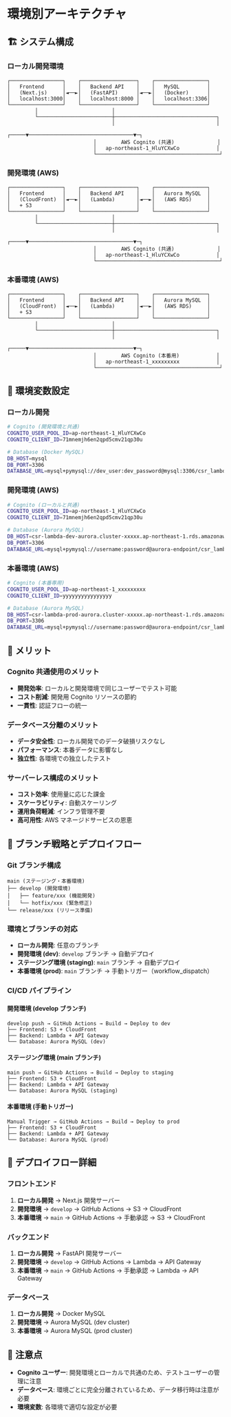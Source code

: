 # 環境別アーキテクチャ

## 🏗️ システム構成

### ローカル開発環境

```
┌─────────────────┐    ┌──────────────────┐    ┌─────────────────┐
│   Frontend      │    │   Backend API    │    │   MySQL         │
│   (Next.js)     │◄──►│   (FastAPI)      │◄──►│   (Docker)      │
│   localhost:3000│    │   localhost:8000 │    │   localhost:3306│
└─────────────────┘    └──────────────────┘    └─────────────────┘
         │                        │
         └────────────────────────┼─────────────────────────────────┐
                                  │                                 │
                            ┌─────▼──────────────────────────────────▼─┐
                            │        AWS Cognito (共通)              │
                            │   ap-northeast-1_HluYCXwCo            │
                            └────────────────────────────────────────┘
```

### 開発環境 (AWS)

```
┌─────────────────┐    ┌──────────────────┐    ┌─────────────────┐
│   Frontend      │    │   Backend API    │    │   Aurora MySQL  │
│   (CloudFront)  │◄──►│   (Lambda)       │◄──►│   (AWS RDS)     │
│   + S3          │    │                  │    │                 │
└─────────────────┘    └──────────────────┘    └─────────────────┘
         │                        │
         └────────────────────────┼─────────────────────────────────┐
                                  │                                 │
                            ┌─────▼──────────────────────────────────▼─┐
                            │        AWS Cognito (共通)              │
                            │   ap-northeast-1_HluYCXwCo            │
                            └────────────────────────────────────────┘
```

### 本番環境 (AWS)

```
┌─────────────────┐    ┌──────────────────┐    ┌─────────────────┐
│   Frontend      │    │   Backend API    │    │   Aurora MySQL  │
│   (CloudFront)  │◄──►│   (Lambda)       │◄──►│   (AWS RDS)     │
│   + S3          │    │                  │    │                 │
└─────────────────┘    └──────────────────┘    └─────────────────┘
         │                        │
         └────────────────────────┼─────────────────────────────────┐
                                  │                                 │
                            ┌─────▼──────────────────────────────────▼─┐
                            │        AWS Cognito (本番用)            │
                            │   ap-northeast-1_xxxxxxxxx            │
                            └────────────────────────────────────────┘
```

## 🔧 環境変数設定

### ローカル開発

```bash
# Cognito (開発環境と共通)
COGNITO_USER_POOL_ID=ap-northeast-1_HluYCXwCo
COGNITO_CLIENT_ID=71mnemjh6en2qpd5cmv21qp30u

# Database (Docker MySQL)
DB_HOST=mysql
DB_PORT=3306
DATABASE_URL=mysql+pymysql://dev_user:dev_password@mysql:3306/csr_lambda_dev
```

### 開発環境 (AWS)

```bash
# Cognito (ローカルと共通)
COGNITO_USER_POOL_ID=ap-northeast-1_HluYCXwCo
COGNITO_CLIENT_ID=71mnemjh6en2qpd5cmv21qp30u

# Database (Aurora MySQL)
DB_HOST=csr-lambda-dev-aurora.cluster-xxxxx.ap-northeast-1.rds.amazonaws.com
DB_PORT=3306
DATABASE_URL=mysql+pymysql://username:password@aurora-endpoint/csr_lambda_dev
```

### 本番環境 (AWS)

```bash
# Cognito (本番専用)
COGNITO_USER_POOL_ID=ap-northeast-1_xxxxxxxxx
COGNITO_CLIENT_ID=yyyyyyyyyyyyyyyy

# Database (Aurora MySQL)
DB_HOST=csr-lambda-prod-aurora.cluster-xxxxx.ap-northeast-1.rds.amazonaws.com
DB_PORT=3306
DATABASE_URL=mysql+pymysql://username:password@aurora-endpoint/csr_lambda_prod
```

## 🎯 メリット

### Cognito 共通使用のメリット

- **開発効率**: ローカルと開発環境で同じユーザーでテスト可能
- **コスト削減**: 開発用 Cognito リソースの節約
- **一貫性**: 認証フローの統一

### データベース分離のメリット

- **データ安全性**: ローカル開発でのデータ破損リスクなし
- **パフォーマンス**: 本番データに影響なし
- **独立性**: 各環境での独立したテスト

### サーバーレス構成のメリット

- **コスト効率**: 使用量に応じた課金
- **スケーラビリティ**: 自動スケーリング
- **運用負荷軽減**: インフラ管理不要
- **高可用性**: AWS マネージドサービスの恩恵

## 🌿 ブランチ戦略とデプロイフロー

### Git ブランチ構成

```
main (ステージング・本番環境)
├── develop (開発環境)
│   ├── feature/xxx (機能開発)
│   └── hotfix/xxx (緊急修正)
└── release/xxx (リリース準備)
```

### 環境とブランチの対応

- **ローカル開発**: 任意のブランチ
- **開発環境 (dev)**: `develop` ブランチ → 自動デプロイ
- **ステージング環境 (staging)**: `main` ブランチ → 自動デプロイ
- **本番環境 (prod)**: `main` ブランチ → 手動トリガー（workflow_dispatch）

### CI/CD パイプライン

#### 開発環境 (develop ブランチ)

```
develop push → GitHub Actions → Build → Deploy to dev
├── Frontend: S3 + CloudFront
├── Backend: Lambda + API Gateway
└── Database: Aurora MySQL (dev)
```

#### ステージング環境 (main ブランチ)

```
main push → GitHub Actions → Build → Deploy to staging
├── Frontend: S3 + CloudFront
├── Backend: Lambda + API Gateway
└── Database: Aurora MySQL (staging)
```

#### 本番環境 (手動トリガー)

```
Manual Trigger → GitHub Actions → Build → Deploy to prod
├── Frontend: S3 + CloudFront
├── Backend: Lambda + API Gateway
└── Database: Aurora MySQL (prod)
```

## 🚀 デプロイフロー詳細

### フロントエンド

1. **ローカル開発** → Next.js 開発サーバー
2. **開発環境** → `develop` → GitHub Actions → S3 → CloudFront
3. **本番環境** → `main` → GitHub Actions → 手動承認 → S3 → CloudFront

### バックエンド

1. **ローカル開発** → FastAPI 開発サーバー
2. **開発環境** → `develop` → GitHub Actions → Lambda → API Gateway
3. **本番環境** → `main` → GitHub Actions → 手動承認 → Lambda → API Gateway

### データベース

1. **ローカル開発** → Docker MySQL
2. **開発環境** → Aurora MySQL (dev cluster)
3. **本番環境** → Aurora MySQL (prod cluster)

## 📝 注意点

- **Cognito ユーザー**: 開発環境とローカルで共通のため、テストユーザーの管理に注意
- **データベース**: 環境ごとに完全分離されているため、データ移行時は注意が必要
- **環境変数**: 各環境で適切な設定が必要
